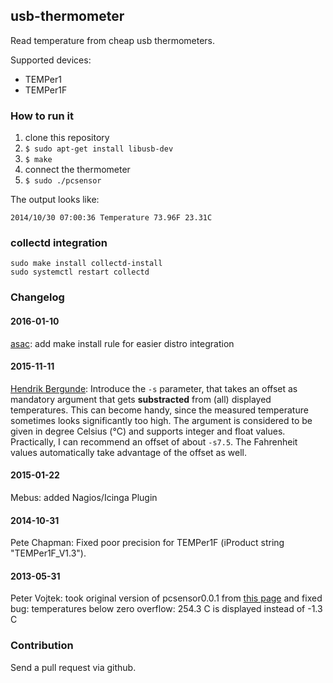 ## usb-thermometer

Read temperature from cheap usb thermometers.

Supported devices:
* TEMPer1
* TEMPer1F

### How to run it

1. clone this repository
2. `$ sudo apt-get install libusb-dev`
3. `$ make`
4. connect the thermometer
5. `$ sudo ./pcsensor`

The output looks like:

```
2014/10/30 07:00:36 Temperature 73.96F 23.31C
```

### collectd integration

    sudo make install collectd-install
    sudo systemctl restart collectd

### Changelog

#### 2016-01-10

[asac](https://github.com/asac): add make install rule for easier distro integration

#### 2015-11-11

[Hendrik Bergunde](https://github.com/hendrikb/): Introduce the ```-s``` parameter, that takes an offset as mandatory argument that gets **substracted** from (all) displayed temperatures. This can become handy, since the measured temperature sometimes looks significantly too high. The argument is considered to be given in degree Celsius (°C) and supports integer and float values. Practically, I can recommend an offset of about ```-s7.5```. The Fahrenheit values automatically take advantage of the offset as well.

#### 2015-01-22

Mebus: added Nagios/Icinga Plugin

#### 2014-10-31

Pete Chapman: Fixed poor precision for TEMPer1F (iProduct string "TEMPer1F_V1.3").

#### 2013-05-31

Peter Vojtek: took original version of pcsensor0.0.1 from [this page](http://bailey.st/blog/2012/04/12/dirt-cheap-usb-temperature-sensor-with-python-sms-alerting-system/) and fixed bug: temperatures below zero overflow: 254.3 C is displayed instead of -1.3 C


### Contribution

Send a pull request via github.
